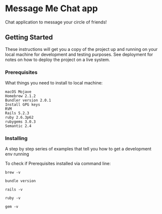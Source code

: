 # Message Me Chat app

Chat application to message your circle of friends!

## Getting Started

These instructions will get you a copy of the project up and running on your local machine for development and testing purposes. See deployment for notes on how to deploy the project on a live system.

### Prerequisites

What things you need to install to local machine:

```
macOS Mojave
Homebrew 2.1.2
Bundler version 2.0.1 
Install GPG keys
RVM
Rails 5.2.3
ruby 2.6.3p62
rubygems 3.0.3
Semantic 2.4

```
### Installing

A step by step series of examples that tell you how to get a development env running

To check if Prerequisites installed via command line:

```
brew -v
```

```
bundle version
```

```
rails -v
```

```
ruby -v
```

```
gem -v
```

